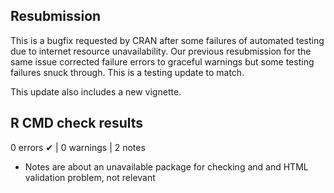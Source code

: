## Resubmission

This is a bugfix requested by CRAN after some failures of automated testing due to internet resource unavailability. 
Our previous resubmission for the same issue corrected failure errors to graceful warnings but some testing failures snuck through. This is a testing update to match.

This update also includes a new vignette.

## R CMD check results

0 errors ✔ | 0 warnings  | 2 notes 

* Notes are about an unavailable package for checking and and HTML validation problem, not relevant